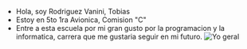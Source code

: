  * Hola, soy Rodriguez Vanini, Tobias
 * Estoy en 5to 1ra Avionica, Comision "C"
 * Entre a esta escuela por mi gran gusto por la programacion y la informatica, carrera que me gustaria seguir en mi futuro.
![Yo geral](https://user-images.githubusercontent.com/81983303/165936493-c842726c-b01c-4cfe-a355-810acbd04bbb.png)
